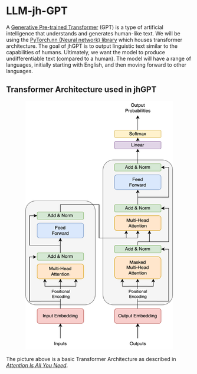 # LLM-jh-GPT
A <ins>Generative Pre-trained Transformer</ins> (GPT) is a type of artificial intelligence that understands and generates human-like text. We will be using the <ins>PyTorch.nn (Neural network) library</ins> which houses transformer architecture. The goal of jhGPT is to output linguistic text similar to the capabilities of humans. Ultimately, we want the model to produce undifferentiable text (compared to a human). The model will have a range of languages, initially starting with English, and then moving forward to other languages.


## Transformer Architecture used in jhGPT
<p align="center">
  <img src="https://github.com/Hy8012/LLM-jh-GPT/blob/main/md_files/Transformer.png?raw=true" width="400" height="675"/>
</p>

The picture above is a basic Transformer Architecture as described in <a href="https://proceedings.neurips.cc/paper_files/paper/2017/file/3f5ee243547dee91fbd053c1c4a845aa-Paper.pdf"><i>Attention Is All You Need</i></a>.
